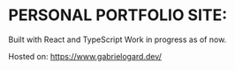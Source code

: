 PERSONAL PORTFOLIO SITE:
=========================

Built with React and TypeScript
Work in progress as of now.

Hosted on: https://www.gabrielogard.dev/
